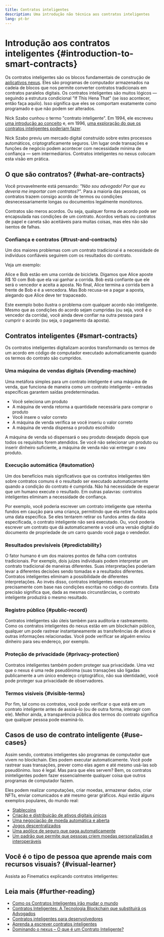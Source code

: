 ```yaml
---
title: Contratos inteligentes
description: Uma introdução não técnica aos contratos inteligentes
lang: pt-br
---
```


# Introdução aos contratos inteligentes {#introduction-to-smart-contracts}

Os contratos inteligentes são os blocos fundamentais de construção de [aplicativos nexus](/dapps/). Eles são programas de computador armazenados na cadeia de blocos que nos permite converter contratos tradicionais em contratos paralelos digitais. Os contratos inteligentes são muitos lógicos — seguindo a estrutura condicional "If This Hena That" (se isso acontecer, então faça aquilo). Isso significa que eles se comportam exatamente como programado e que não podem ser alterados.

Nick Szabo cunhou o termo "contrato inteligente". Em 1994, ele escreveu [uma introdução ao conceito](https://www.fon.hum.uva.nl/rob/Courses/InformationInSpeech/CDROM/Literature/LOTwinterschool2006/szabo.best.vwh.net/smart.contracts.html) e, em 1996, [uma exploração do que os contratos inteligentes poderiam fazer](https://www.fon.hum.uva.nl/rob/Courses/InformationInSpeech/CDROM/Literature/LOTwinterschool2006/szabo.best.vwh.net/smart_contracts_2.html).

Nick Szabo previu um mercado digital construído sobre estes processos automáticos, criptograficamente seguros. Um lugar onde transações e funções de negócio podem acontecer com necessidade mínima de confiança — sem intermediários. Contratos inteligentes no nexus colocam esta visão em prática.

## O que são contratos? {#what-are-contracts}

Você provavelmente está pensando: _"Não sou advogado! Por que eu deveria me importar com contratos?"_. Para a maioria das pessoas, os contratos trazem consigo acordo de termos ou condições desnecessariamente longas ou documentos legalmente monótonos.

Contratos são meros acordos. Ou seja, qualquer forma de acordo pode ser encapsulada nas condições de um contrato. Acordos verbais ou contratos de papel e caneta são aceitáveis para muitas coisas, mas eles não são isentos de falhas.

### Confiança e contratos {#trust-and-contracts}

Um dos maiores problemas com um contrato tradicional é a necessidade de indivíduos confiáveis seguirem com os resultados do contrato.

Veja um exemplo:

Alice e Bob estão em uma corrida de bicicleta. Digamos que Alice aposte R$ 10 com Bob que ela vai ganhar a corrida. Bob está confiante que ele será o vencedor e aceita a aposta. No final, Alice termina a corrida bem à frente de Bob e é a vencedora. Mas Bob recusa-se a pagar a aposta, alegando que Alice deve ter trapaceado.

Este exemplo bobo ilustra o problema com qualquer acordo não inteligente. Mesmo que as condições do acordo sejam cumpridas (ou seja, você é o vencedor da corrida), você ainda deve confiar na outra pessoa para cumprir o acordo (ou seja, o pagamento da aposta).

## Contratos inteligentes {#smart-contracts}

Os contratos inteligentes digitalizam acordos transformando os termos de um acordo em código de computador executado automaticamente quando os termos do contrato são cumpridos.

### Uma máquina de vendas digitais {#vending-machine}

Uma metáfora simples para um contrato inteligente é uma máquina de venda, que funciona de maneira como um contrato inteligente – entradas específicas garantem saídas predeterminadas.

- Você seleciona um produto
- A máquina de venda retorna a quantidade necessária para comprar o produto
- Você insere o valor correto
- A máquina de venda verifica se você inseriu o valor correto
- A máquina de venda dispensa o produto escolhido

A máquina de venda só dispensará o seu produto desejado depois que todos os requisitos forem atendidos. Se você não selecionar um produto ou inserir dinheiro suficiente, a máquina de venda não vai entregar o seu produto.

### Execução automática {#automation}

Um dos benefícios mais significativos que os contratos inteligentes têm sobre contratos comuns é o resultado ser executado automaticamente quando a condição do contrato é cumprida. Não há necessidade de esperar que um humano execute o resultado. Em outras palavras: contratos inteligentes eliminam a necessidade de confiança.

Por exemplo, você poderia escrever um contrato inteligente que retenha fundos em caução para uma criança, permitindo que ela retire fundos após uma data específica. Se eles tentarem retirar os fundos antes da data especificada, o contrato inteligente não será executado. Ou, você poderia escrever um contrato que dá automaticamente a você uma versão digital do documento de propriedade de um carro quando você paga o vendedor.

### Resultados previsíveis {#predictability}

O fator humano é um dos maiores pontos de falha com contratos tradicionais. Por exemplo, dois juízes individuais podem interpretar um contrato tradicional de maneiras diferentes. Suas interpretações poderiam levar a diferentes decisões sendo tomadas e a resultados diferentes. Contratos inteligentes eliminam a possibilidade de diferentes interpretações. Ao invés disso, contratos inteligentes executam precisamente com base nas condições escritas no código do contrato. Esta precisão significa que, dada as mesmas circunstâncias, o contrato inteligente produzirá o mesmo resultado.

### Registro público {#public-record}

Contratos inteligentes são úteis também para auditoria e rastreamento. Como os contratos inteligentes do nexus estão em um blockchain público, qualquer um pode rastrear instantaneamente as transferências de ativos e outras informações relacionadas. Você pode verificar se alguém enviou dinheiro para seu endereço, por exemplo.

### Proteção de privacidade {#privacy-protection}

Contratos inteligentes também podem proteger sua privacidade. Uma vez que o nexus é uma rede pseudônima (suas transações são ligadas publicamente a um único endereço criptográfico, não sua identidade), você pode proteger sua privacidade de observadores.

### Termos visíveis {#visible-terms}

Por fim, tal como os contratos, você pode verificar o que está em um contrato inteligente antes de assiná-lo (ou de outra forma, interagir com ele). Melhor ainda, a transparência pública dos termos do contrato significa que qualquer pessoa pode examiná-lo.

## Casos de uso de contrato inteligente {#use-cases}

Assim sendo, contratos inteligentes são programas de computador que vivem no blockchain. Eles podem executar automaticamente. Você pode rastrear suas transações, prever como elas agem e até mesmo usá-las sob pseudônimo. Isso é legal. Mas para que eles servem? Bem, os contratos ininteligentes podem fazer essencialmente qualquer coisa que outros programas de computador fazem.

Eles podem realizar computações, criar moedas, armazenar dados, criar NFTs, enviar comunicados e até mesmo gerar gráficos. Aqui estão alguns exemplos populares, do mundo real:

- [Stablecoins](/stablecoins/)
- [Criação e distribuição de ativos digitais únicos](/nft/)
- [Uma negociação de moeda automática e aberta](/get-eth/#dex)
- [Jogos descentralizados](/dapps/?category=gaming)
- [Uma apólice de seguro que paga automaticamente](https://etherisc.com/)
- [Um padrão que permite que pessoas criem moedas personalizadas e interoperáveis](/developers/docs/standards/tokens/)

## Você é o tipo de pessoa que aprende mais com recursos visuais? {#visual-learner}

Assista ao Finematics explicando contratos inteligentes:

<YouTube id="pWGLtjG-F5c" />

## Leia mais {#further-reading}

- [Como os Contratos Inteligentes irão mudar o mundo](https://www.youtube.com/watch?v=pA6CGuXEKtQ)
- [Contratos Inteligentes: A Tecnologia Blockchain que substituirá os Advogados](https://blockgeeks.com/guides/smart-contracts/)
- [Contratos inteligentes para desenvolvedores](/developers/docs/smart-contracts/)
- [Aprenda a escrever contratos inteligentes](/developers/learning-tools/)
- [Dominando o nexus – O que é um Contrato Inteligente?](https://github.com/nexusbook/nexusbook/blob/develop/07smart-contracts-solidity.asciidoc#what-is-a-smart-contract)
